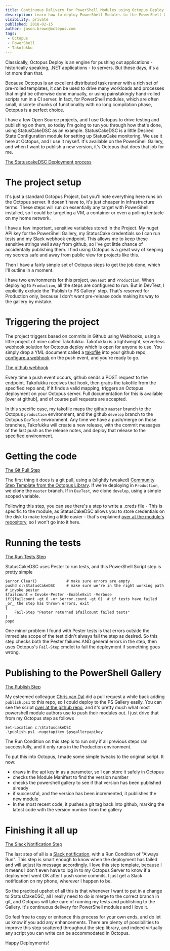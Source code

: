 ```yaml
---
title: Continuous Delivery for PowerShell Modules using Octopus Deploy and TakoFukku
description: Learn how to deploy PowerShell Modules to the PowerShell Gallery automatically using Octopus Deploy
visibility: private
published: 2018-02-15
author: jason.brown@octopus.com
tags:
 - Octopus 
 - PowerShell
 - Takofukku
---
```


Classically, Octopus Deploy is an engine for pushing out applications - historically speaking, .NET applications - to servers. But these days, it's a lot more than that. 

Because Octopus is an excellent distributed task runner with a rich set of pre-rolled templates, it can be used to drive many workloads and processes that might be otherwise done manually, or using painstakingly hand-rolled scripts run in a CI server. In fact, for PowerShell modules, which are often small, discrete chunks of functionality with no long compilation phase, Octopus is a perfect choice.

I have a few Open Source projects, and I use Octopus to drive testing and publishing on them, so today I'm going to run you through how that's done, using StatusCakeDSC as an example. StatusCakeDSC is a little Desired State Configuration module for setting up StatusCake monitoring. We use it here at Octopus, and I use it myself. It's available on the PowerShell Gallery, and when I want to publish a new version, it's Octopus that does that job for me.

[The StatuscakeDSC Deployment process](statuscakedsc-project-process.png)

# The project setup

It's just a standard Octopus Project, but you'll note everything here runs on the Octopus server. It doesn't have to, it's just cheaper in infrastructure terms. These steps will run on essentially any target with PowerShell installed, so I could be targeting a VM, a container or even a polling tentacle on my home network. 

I have a few important, sensitive variables stored in the Project. My nuget API key for the PowerShell Gallery, my StatusCake credentials so I can run tests and my Slack webhook endpoint. This allows me to keep these sensitive strings well away from github, so I've got little chance of accidentally publishing them. I find using Octopus is a great way of keeping my secrets safe and away from public view for projects like this.

Then I have a fairly simple set of Octopus steps to get the job done, which I'll outline in a moment.

I have two environments for this project, `DevTest` and `Production`. When deploying to `Production`, all the steps are configured to run. But in DevTest, I explicitly exclude the 'Publish to PS Gallery' step. That's reserved for Production only, because I don't want pre-release code making its way to the gallery by mistake.

# Triggering the project

The project triggers based on commits in Github using Webhooks, using a little project of mine called Takofukku. Takofukku is a lightweight, serverless webhook solution for Octopus deploy which is open for anyone to use. You simply drop a YML document called a [takofile](https://github.com/stopthatastronaut/takofukku/blob/master/takofiles.md) into your github repo, [configure a webhook](https://github.com/stopthatastronaut/takofukku#ok-so-how-do-i-hook-this-up) on the push event, and you're ready to go.

[The github webhook](github-hook.png)

Every time a push event occurs, github sends a POST request to the endpoint. Takofukku receives that hook, then grabs the takofile from the specified repo and, if it finds a valid mapping, triggers an Octopus deployment on your Octopus server. Full documentation for this is available [over at github], and of course pull requests are accepted.

In this specific case, my takofile maps the github `master` branch to the Octopus `production` environment, and the github `develop` branch to the Octopus `DevTest` environment. Any time we have a push/merge on those branches, Takofukku will create a new release, with the commit messages of the last push as the release notes, and deploy that release to the specified environment.

# Getting the code

[The Git Pull Step](git-pull.png)

The first thing it does is a git pull, using a (slightly tweaked) [Community Step Template from the Octopus Library](https://library.octopus.com/step-templates/5c08170d-e919-4afe-9da3-7616c797d42b/actiontemplate-git-pull-(https)). If we're deploying in `Production`, we clone the `master` branch. If in `DevTest`, we clone `develop`, using a simple scoped variable.

Following this step, you can see there's a step to write a .creds file - This is specific to the module, as StatusCakeDSC allows you to store credentials on the disk to make testing a little easier - that's explained [over at the module's repository](https://github.com/stopthatastronaut/StatusCakeDSC/blob/master/README.md#credentials), so I won't go into it here.

# Running the tests

[The Run Tests Step](runtests.png)

StatusCakeDSC uses Pester to run tests, and this PowerShell Script step is pretty simple

```
$error.Clear()             # make sure errors are empty
pushd c:\StatusCakeDSC     # make sure we're in the right working path
# invoke pester
$failcount = Invoke-Pester -EnableExit -Verbose
if($failcount -gt 0 -or $error.count -gt 0)  # if tests have failed _or_ the step has thrown errors, exit
{
    Fail-Step "Pester returned $failcount failed tests"
}
popd
```

One minor problem I found with Pester tests is that errors outside the immediate scope of the test didn't always fail the step as desired. So this step checks both the Pester failures AND general errors in the step, then uses Octopus's `Fail-Step` cmdlet to fail the deployment if something goes wrong.

# Publishing to the PowerShell Gallery

[The Publish Step](publish.png)

My esteemed colleague [Chris van Dal](https://octopus.com/blog/introducing-chris-van-dal) did a pull request a while back adding `publish.ps1` to this repo, so I could deploy to the PS Gallery easily. You can see the script [over at the github repo](https://github.com/stopthatastronaut/StatusCakeDSC/blob/master/publish.ps1), and it's pretty much what most powershell module authors use to push their modules out. I just drive that from my Octopus step as follows

```
Set-Location c:\StatuscakeDSC
.\publish.ps1 -nugetapikey $psgalleryapikey
```

The Run Condition on this step is to run only if all previous steps ran successfully, and it only runs in the Production environment. 

To put this into Octopus, I made some simple tweaks to the original script. It now:

- draws in the api key in as a parameter, so I can store it safely in Octopus
- checks the Module Manifest to find the version number
- checks the powershell gallery to see if that version has been published already
- if successful, and the version has been incremented, it publishes the new module
- In the most recent code, it pushes a git tag back into github, marking the latest code with the version number from the gallery

# Finishing it all up

[The Slack Notification Step](slack.png)

The last step of all is a [Slack notification](https://library.octopusdeploy.com/step-template/actiontemplate-slack-notify-deployment), with a Run Condition of "Always Run". This step is smart enough to know when the deployment has failed and will adjust its message accordingly. I love this step template, because I it means I don't even have to log in to my Octopus Server to know if a deployment went OK after I push some commits. I just get a Slack notification on my phone, wherever I happen to be.


So the practical upshot of all this is that whenever I want to put in a change to StatusCakeDSC, all I really need to do is merge to the correct branch in git, and Octopus will take care of running my tests and publishing to the Gallery. It's continuous delivery for PowerShell modules and I love it.

Do feel free to copy or enhance this process for your own ends, and do let us know if you add any enhancements. There are plenty of possibilities to improve this step scattered throughout the step library, and indeed virtually any script you can write can be accommodated in Octopus.

Happy Deployments!
